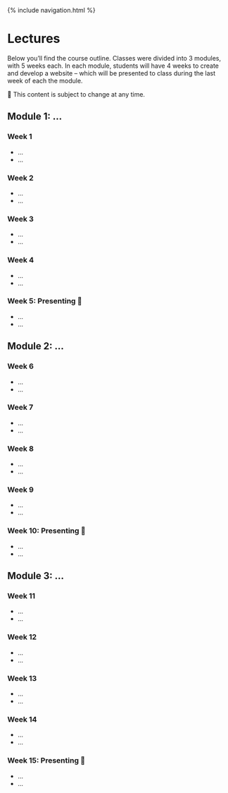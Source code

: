 {% include navigation.html %}

# Lectures

Below you’ll find the course outline. Classes were divided into 3 modules, with 5 weeks each. In each module, students will have 4 weeks to create and develop a website – which will be presented to class during the last week of each the module.

📍 This content is subject to change at any time.

## Module 1: …

### Week 1
- …
- …

### Week 2
- …
- …

### Week 3
- …
- …

### Week 4
- …
- …

### Week 5: Presenting 🎤
- …
- …

## Module 2: …

### Week 6
- …
- …

### Week 7
- …
- …

### Week 8
- …
- …

### Week 9
- …
- …

### Week 10: Presenting 🎤
- …
- …

## Module 3: …

### Week 11
- …
- …

### Week 12
- …
- …

### Week 13
- …
- …

### Week 14
- …
- …

### Week 15: Presenting 🎤
- …
- …
